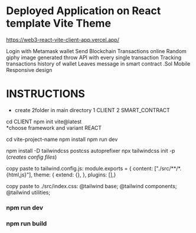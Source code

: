 # Deployed Application on React template Vite Theme

https://web3-react-vite-client-app.vercel.app/

 Login with Metamask wallet
 Send Blockchain Transactions online
 Random giphy image generated throw API with every single transaction
 Tracking transactions history of wallet
 Leaves message in smart contract .Sol
 Mobile Responsive design

# INSTRUCTIONS

 - create 2folder in main directory 
    1 CLIENT
    2 SMART_CONTRACT

cd CLIENT 
   npm init vite@latest            
             *choose framework and variant REACT

cd vite-project-name
   npm install
      npm run dev

npm install -D tailwindcss postcss autoprefixer
npx tailwindcss init -p     (*creates config files*)



copy paste to tailwind.config.js:
module.exports = {  content: ["./src/**/*.{html,js}"],  theme: {    extend: {},  },  plugins: [],}


copy paste to ./src/index.css:
@tailwind base;
@tailwind components;
@tailwind utilities;



### npm run dev 
### npm run build
